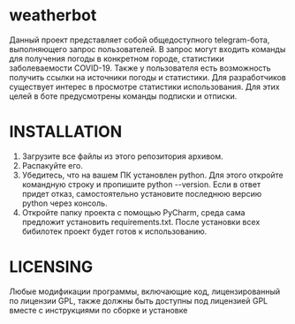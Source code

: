 # weatherbot
Данный проект представляет собой общедоступного telegram-бота, выполняющего запрос пользователей. В запрос могут входить команды для получения погоды в конкретном городе, статистики заболеваемости COVID-19. Также у пользователя есть возможность получить ссылки на источники погоды и статистики. Для разработчиков существует интерес в просмотре статистики использования. Для этих целей в боте предусмотрены команды подписки и отписки.
# INSTALLATION
1. Загрузите все файлы из этого репозитория архивом.
2. Распакуйте его.
3. Убедитесь, что на вашем ПК установлен python. Для этого откройте командную строку и пропишите python --version. Если в ответ придет отказ, самостоятельно установите последнюю версию python через консоль.
4. Откройте папку проекта с помощью PyCharm, среда сама предложит установить requirements.txt. После установки всех бибилотек проект будет готов к использованию.
# LICENSING
Любые модификации программы, включающие код, лицензированный по лицензии GPL, также должны быть доступны под лицензией GPL вместе с инструкциями по сборке и установке
